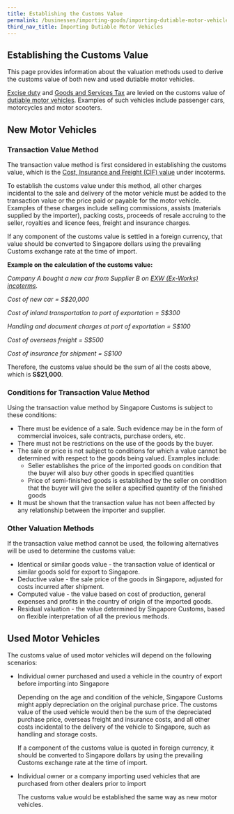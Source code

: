 ```yaml
---
title: Establishing the Customs Value
permalink: /businesses/importing-goods/importing-dutiable-motor-vehicles/establishing-the-customs-value
third_nav_title: Importing Dutiable Motor Vehicles 
---
```


## Establishing the Customs Value

This page provides information about the valuation methods used to derive the customs value of both new and used dutiable motor vehicles.

[Excise duty](/businesses/valuation-duties-taxes-and-fees/duties-and-dutiable-goods) and  [Goods and Services Tax](/businesses/valuation-duties-taxes-fees/goods-and-services-tax-gst) are levied on the customs value of  [dutiable motor vehicles](/businesses/valuation-duties-taxes-fees/duties-and-dutiable-goods/list-of-dutiable-goods). Examples of such vehicles include passenger cars, motorcycles and motor scooters.

## New Motor Vehicles

### Transaction Value Method

The transaction value method is first considered in establishing the customs value, which is the  [Cost, Insurance and Freight (CIF) value](/businesses/valuation-duties-taxes-fees/establishing-customs-value-for-imports/establishing-the-customs-value) under incoterms.

To establish the customs value under this method, all other charges incidental to the sale and delivery of the motor vehicle must be added to the transaction value or the price paid or payable for the motor vehicle. Examples of these charges include selling commissions, assists (materials supplied by the importer), packing costs, proceeds of resale accruing to the seller, royalties and licence fees, freight and insurance charges.

If any component of the customs value is settled in a foreign currency, that value should be converted to Singapore dollars using the prevailing Customs exchange rate at the time of import.

**Example on the calculation of the customs value:**

_Company A bought a new car from Supplier B on  [EXW (Ex-Works) incoterms](/businesses/valuation-duties-taxes-fees/establishing-customs-value-for-imports/establishing-the-customs-value)._

_Cost of new car = S$20,000_

_Cost of inland transportation to port of exportation = S$300_

_Handling and document charges at port of exportation = S$100_

_Cost of overseas freight = S$500_

_Cost of insurance for shipment = S$100_

Therefore, the customs value should be the sum of all the costs above, which is  **S$21,000**.

### Conditions for Transaction Value Method

Using the transaction value method by Singapore Customs is subject to these conditions:

-   There must be evidence of a sale. Such evidence may be in the form of commercial invoices, sale contracts, purchase orders, etc.
-   There must not be restrictions on the use of the goods by the buyer.
-   The sale or price is not subject to conditions for which a value cannot be determined with respect to the goods being valued. Examples include:
    -   Seller establishes the price of the imported goods on condition that the buyer will also buy other goods in specified quantities
    -   Price of semi-finished goods is established by the seller on condition that the buyer will give the seller a specified quantity of the finished goods
-   It must be shown that the transaction value has not been affected by any relationship between the importer and supplier.

### Other Valuation Methods

If the transaction value method cannot be used, the following alternatives will be used to determine the customs value:

-   Identical or similar goods value - the transaction value of identical or similar goods sold for export to Singapore.
-   Deductive value - the sale price of the goods in Singapore, adjusted for costs incurred after shipment.
-   Computed value - the value based on cost of production, general expenses and profits in the country of origin of the imported goods.
-   Residual valuation - the value determined by Singapore Customs, based on flexible interpretation of all the previous methods.

## Used Motor Vehicles

The customs value of used motor vehicles will depend on the following scenarios:

-   Individual owner purchased and used a vehicle in the country of export before importing into Singapore  
    
    Depending on the age and condition of the vehicle, Singapore Customs might apply depreciation on the original purchase price. The customs value of the used vehicle would then be the sum of the depreciated purchase price, overseas freight and insurance costs, and all other costs incidental to the delivery of the vehicle to Singapore, such as handling and storage costs.
    
    If a component of the customs value is quoted in foreign currency, it should be converted to Singapore dollars by using the prevailing Customs exchange rate at the time of import.
    

-   Individual owner or a company importing used vehicles that are purchased from other dealers prior to import  
    
    The customs value would be established the same way as new motor vehicles.
